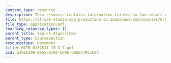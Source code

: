 ```yaml
---
content_type: resource
description: This resource contains information related to two robots on a grid.
file: https://ol-ocw-studio-app-production.s3.amazonaws.com/courses/6-01sc-introduction-to-electrical-engineering-and-computer-science-i-spring-2011/a3916108ee550192b60bd86b3795cb4b_MIT6_01SCS11_13_3_7.pdf
file_type: application/pdf
learning_resource_types: []
parent_title: Search Algorithms
parent_type: CourseSection
resourcetype: Document
title: MIT6_01SCS11_13_3_7.pdf
uid: a3916108-ee55-0192-b60b-d86b3795cb4b
---
```

